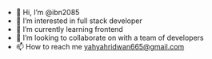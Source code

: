 - 👋 Hi, I’m @ibn2085
- 👀 I’m interested in full stack developer
- 🌱 I’m currently learning frontend
- 💞️ I’m looking to collaborate on with a team of developers 
- 📫 How to reach me yahyahridwan665@gmail.com

<!---
ibn2085/ibn2085 is a ✨ special ✨ repository because its `README.md` (this file) appears on your GitHub profile.
You can click the Preview link to take a look at your changes.
--->
